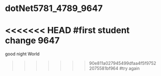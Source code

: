 # dotNet5781_4789_9647
<<<<<<< HEAD
#first student change 9647 
=======
good night World
>>>>>>> 90e811a027945499dfaa4f5f97522075581bf964
#try again
